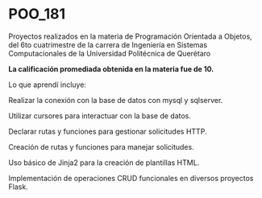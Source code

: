 # POO_181
Proyectos realizados en la materia de Programación Orientada a Objetos, del 6to cuatrimestre de la carrera de Ingeniería en Sistemas Computacionales de la Universidad Politécnica de Querétaro

**La calificación promediada obtenida en la materia fue de 10.**

Lo que aprendí incluye:

Realizar la conexión con la base de datos con mysql y sqlserver.

Utilizar cursores para interactuar con la base de datos.

Declarar rutas y funciones para gestionar solicitudes HTTP.

Creación de rutas y funciones para manejar solicitudes.

Uso básico de Jinja2 para la creación de plantillas HTML.

Implementación de operaciones CRUD funcionales en diversos proyectos Flask.
